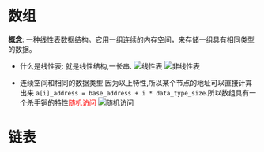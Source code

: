 # 数组

**概念**: 一种线性表数据结构。它用一组连续的内存空间，来存储一组具有相同类型的数据。

+ 什么是线性表: 就是线性结构,一长串.
![线性表](https://static001.geekbang.org/resource/image/b6/77/b6b71ec46935130dff5c4b62cf273477.jpg)
![非线性表](https://static001.geekbang.org/resource/image/6e/69/6ebf42641b5f98f912d36f6bf86f6569.jpg)

+ 连续空间和相同的数据类型
因为以上特性,所以某个节点的地址可以直接计算出来 `a[i]_address = base_address + i * data_type_size`.所以数组具有一个杀手锏的特性<font color='red'>随机访问</font>
![随机访问](https://static001.geekbang.org/resource/image/98/c4/98df8e702b14096e7ee4a5141260cdc4.jpg)


# 链表


